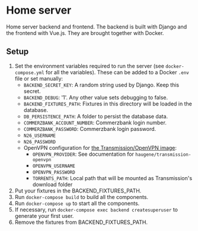 # Home server

Home server backend and frontend. The backend is built with Django and the frontend with Vue.js. They are brought together with Docker.

## Setup

1. Set the environment variables required to run the server (see `docker-compose.yml` for all the variables). These can be added to a Docker `.env` file or set manually:
    * `BACKEND_SECRET_KEY`: A random string used by Django. Keep this secret.
    * `BACKEND_DEBUG`: '1'. Any other value sets debugging to false.
    * `BACKEND_FIXTURES_PATH`: Fixtures in this directory will be loaded in the database.
    * `DB_PERSISTENCE_PATH`: A folder to persist the database data.
    * `COMMERZBANK_ACCOUNT_NUMBER`: Commerzbank login number.
    * `COMMERZBANK_PASSWORD`: Commerzbank login password.
    * `N26_USERNAME`
    * `N26_PASSWORD`
    * OpenVPN configuration for [the Transmission/OpenVPN image](https://hub.docker.com/r/haugene/transmission-openvpn/):
    	* `OPENVPN_PROVIDER`: See documentation for `haugene/transmission-openvpn`
    	* `OPENVPN_USERNAME`
    	* `OPENVPN_PASSWORD`
    	* `TORRENTS_PATH`: Local path that will be mounted as Transmission's download folder
2. Put your fixtures in the BACKEND_FIXTURES_PATH.
3. Run `docker-compose build` to build all the components.
4. Run `docker-compose up` to start all the components.
5. If necessary, run `docker-compose exec backend createsuperuser` to generate your first user.
6. Remove the fixtures from BACKEND_FIXTURES_PATH.